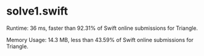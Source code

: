 # solve1.swift

Runtime: 36 ms, faster than 92.31% of Swift online submissions for Triangle.

Memory Usage: 14.3 MB, less than 43.59% of Swift online submissions for Triangle.

